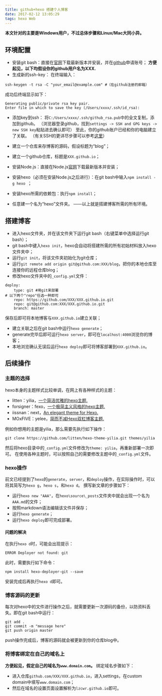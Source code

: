 ```yaml
---
title: github+hexo 搭建个人博客
date: 2017-02-12 13:05:29
tags: hexo Web
---
```

**本文针对的主要是Windows用户，不过总体步骤和Linux/Mac大同小异。**
## 环境配置
 - 安装git bash：直接在[官网][1]下载最新版本并安装，并在[github][2]申请账号；
 **方便起见，以下均假设你的github用户名为XXX.**
 - 生成新的ssh-key：
    在终端输入：
```
ssh-keygen -t rsa -C "your_email@example.com" #（在github注册的邮箱）
```
成功后终端显示如下：
```
Generating public/private rsa key pair.
Enter file in which to save the key (/Users/xxxx/.ssh/id_rsa):
```
 - 添加key到ssh：
    将`C:/Users/xxxx/.ssh/github_rsa.pub`中的全文复制，添加到github。
（浏览器登录github，找到`settings -> SSH and GPG keys -> new SSH key`粘贴进去确认即可）
至此，你的github账户已经和你的电脑建立了关联。
（有关SSH的更详尽步骤可以参考[这里][3]）

 - 建立一个仓库来存博客的源码，假设标题为“blog”；
 - 建立一个github仓库，标题是`XXX.github.io`；
 -  安装Node.js：直接在Node.js[官网][4]下载最新版本并安装；
 - 安装hexo（必须在安装Node.js之后进行）：在git bash中输入`npm install -g hexo `；
 - 安装hexo所需的依赖包：执行`npm install`；
 - 任意建一个名为“hexo”文件夹。
——以上就是搭建博客所需的所有环境。

## 搭建博客


 - 进入hexo文件夹，并在该文件夹下运行git bash（右键菜单中选择运行git bash）；
 - git bash中键入`hexo init`，hexo会自动将搭建所需的所有初始材料放入hexo文件夹中；
 - 运行`git init`，将该文件夹初始化为git仓库；
 - 运行`git remote add origin git@github.com:XXX/blog`，把你的本地仓库至连接你的远程仓库blog；
 - 修改hexo文件夹中的`_config.yml`文件：

```
deploy:
    type: git #用git来部署
# 以下两个"repo"任选一种即可
    repo: https://github.com/XXX/XXX.github.io.git
    repo: git@github.com:XXX/XXX.github.io.git
    branch: master
```

保存后即可将本地博客与`XXX.github.io`建立关联；
 - 建立关联之后在git bash中运行`hexo generate`；
 - generate完毕后即可运行`hexo server`，即可在`localhost:4000`浏览你的博客；
 - 本地浏览确认无误后运行`hexo deploy`即可将博客部署到`XXX.github.io`。
 
## 后续操作
### 主题的选择
hexo本身的主题样式比较单调，在网上有各种样式的主题：

 - litten：yilia，[一个简洁优雅的hexo主题.][5]
 - forsigner：fexo，[一个极简主义风格的hexo主题.][6]
 - iissnan：next，[An elegant theme for Hexo.][7]
 - MOxFIVE：yelee，[简而不减Hexo双栏博客主题.][8]

例如你想用的主题是yilia，那么需要先执行如下操作：

```
git clone https://github.com/litten/hexo-theme-yilia.git themes/yilia
```

然后将hexo目录中的`_config.yml`文件修改为`theme: yilia`，再重新部署一次即可。
在使用各种主题时，可以按照自己的需要修改主题中的`_config.yml`文件。

### hexo操作
前文已经提到了`hexo`的`generate`，`server`，和`deploy`操作，在实际操作时，可以将其简写为`hexo g`，`hexo s`，和`hexo d`。
撰写新文章的步骤如下：

 - 运行`hexo new "AAA"`，在`hexo\source\_posts`文件夹中就会出现一个名为`AAA.md`的文件；
 - 按照markdown语法编辑该文件并保存；
 - 运行`hexo generate`；
 - 运行`hexo deploy`即可完成部署。

#### 问题的解决
在执行`hexo d`时，可能会出现提示：

```
ERROR Deployer not found: git
```

此时，需要执行如下命令：

```
npm install hexo-deployer-git --save
```

安装完成后再执行`hexo d`即可。


### 博客源码的更新

每次对hexo中的文件进行操作之后，就需要更新一次源码的备份，以防资料丢失。即在git bash中运行：
```
git add .
git commit -m "message here"
git push origin master
```
push操作完成后，博客的源码就会被更新到你的仓库blog中。

### 将博客绑定在自己的域名上
**方便起见，假定自己的域名为`www.domain.com`。**
绑定域名步骤如下：

 - 进入仓库`github.com/XXX/XXX.github.io`，进入settings，在custom domain中填写`www.domain.com`；
 - 然后在域名的设置页面设置解析为`lzcwr.github.io`即可。



 


  [1]: https://git-for-windows.github.io/
  [2]: https://github.com/
  [3]: http://www.jianshu.com/p/21234432c94e
  [4]: https://nodejs.org/en/
  [5]: https://github.com/litten/hexo-theme-yilia
  [6]: https://github.com/forsigner/fexon/hexo-theme-yilia
  [7]: https://github.com/iissnan/hexo-theme-next
  [8]: https://github.com/MOxFIVE/hexo-theme-yelee